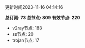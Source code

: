 更新时间2023-11-16 04:14:16

**总订阅: 73**
**总节点: 809**
**有效节点: 220**
- v2ray节点: 183
- ss节点: 20
- trojan节点: 17
